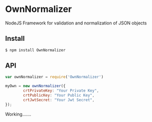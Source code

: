 # OwnNormalizer
NodeJS Framework for validation and normalization of JSON objects

## Install

```sh
$ npm install OwnNormalizer
```

## API

```js
var ownNormalizer = require('OwnNormalizer')

myOwn = new ownNormalizer({
        crtPrivateKey: "Your Private Key",
        crtPublicKey: "Your Public Key",
        crtJwtSecret: "Your Jwt Secret",
});


```
Working.......
